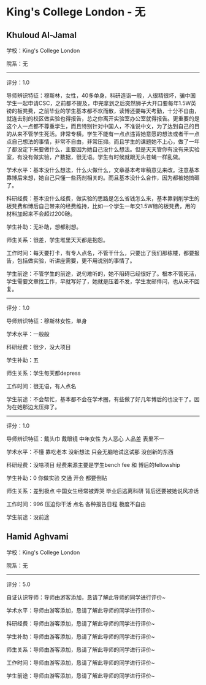# King's College London - 无

## Khuloud Al-Jamal

学校：King's College London

院系：无

* * *

评分：1.0

导师辨识特征：穆斯林，女性，40多单身，科研造诣一般，人很精很坏，骗中国学生一起申请CSC，之前都不提及，申完拿到之后突然狮子大开口要每年1.5W英镑的板凳费，之前毕业的学生基本都不欢而散，读博还要每天考勤，十分不自由，就连去别的校区做实验也得报告，总之你离开实验室办公室就得报告。更重要的是这个人一点都不尊重学生，而且特别针对中国人，不准说中文，为了达到自己的目的从来不管学生死活。非常专横，学生不能有一点点违背她意愿的想法或者干一点点自己想法的事情，非常不自由，非常压抑。而且学生的课题她不上心，做了一年了都没定下来要做什么，主要因为她自己没什么想法。但是天天管你有没有来实验室，有没有做实验，产数据，很无语。学生有时候就跟无头苍蝇一样乱做。

学术水平：基本没什么想法，什么火做什么，文章基本考审稿意见来改。注意基本靠博后来想，她自己只懂一些药剂相关的。而且基本没什么合作，因为都被她搞砸了。

科研经费：基本没什么经费，做实验的思路是怎么省钱怎么来，基本靠剥削学生的板凳费和博后自己带来的经费维持，比如一个学生一年交1.5W磅的板凳费，用的材料加起来不会超过200磅。

学生补助：无补助，想都别想。

师生关系：很差，学生堆里天天都是抱怨。

工作时间：每天要打卡，有专人点名，不管干什么，只要出了我们那栋楼，都要报告，包括做实验，听讲座需要，更不用说别的事情了。

学生前途：不管学生的前途，说句难听的，她不阻碍已经很好了。根本不管死活，学生需要文章找工作，早就写好了，她就是压着不发，学生发邮件问，也从来不回复。

* * *

评分：1.0

导师辨识特征：穆斯林女性，单身

学术水平：一般般

科研经费：很少，没大项目

学生补助：五

师生关系：学生每天都depress

工作时间：很无语，有人点名

学生前途：不会帮忙，基本都不会在学术圈，有些做了好几年博后的也没干了。因为在她那边太压抑了。

* * *

评分：1.0

导师辨识特征：戴头巾 戴眼镜 中年女性 为人恶心 人品差 表里不一

学术水平：不懂 靠吃老本 没新想法 只会无脑地试这试那 没创新的东西

科研经费：没啥项目 经费来源主要是学生bench fee 和 博后的fellowship

学生补助：0 你做实验 交通 开会 都要倒贴

师生关系：差到极点 中国女生经常被弄哭 毕业后逃离科研 背后还要被她说风凉话

工作时间：996 压迫你干活 点名 各种报告日程 极度不自由

学生前途：没前途

## Hamid Aghvami

学校：King's College London

院系：无

* * *

评分：5.0

自证认识导师：导师由游客添加，恳请了解此导师的同学进行评价~

学术水平：导师由游客添加，恳请了解此导师的同学进行评价~

科研经费：导师由游客添加，恳请了解此导师的同学进行评价~

学生补助：导师由游客添加，恳请了解此导师的同学进行评价~

师生关系：导师由游客添加，恳请了解此导师的同学进行评价~

工作时间：导师由游客添加，恳请了解此导师的同学进行评价~

学生前途：导师由游客添加，恳请了解此导师的同学进行评价~
